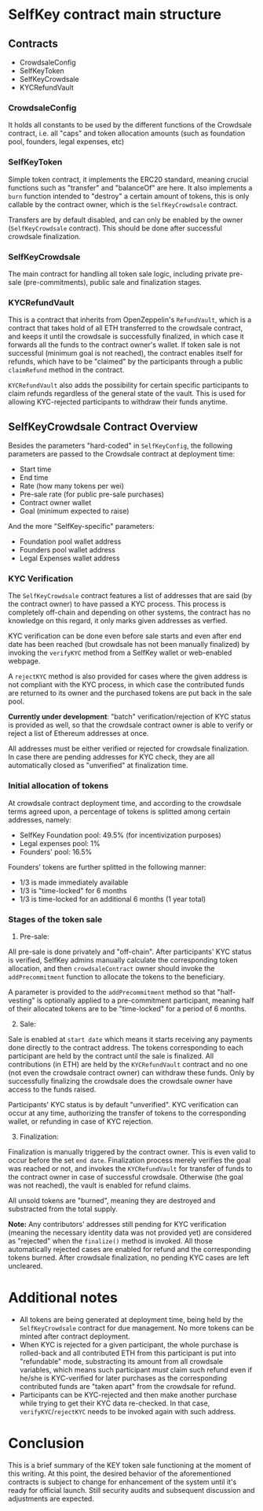 # SelfKey contract main structure

## Contracts

* CrowdsaleConfig
* SelfKeyToken
* SelfKeyCrowdsale
* KYCRefundVault

### CrowdsaleConfig

It holds all constants to be used by the different functions of the Crowdsale contract, i.e. all "caps" and token allocation amounts (such as foundation pool, founders, legal expenses, etc)

### SelfKeyToken

Simple token contract, it implements the ERC20 standard, meaning crucial functions such as "transfer" and "balanceOf" are here. It also implements a `burn` function intended to "destroy" a certain amount of tokens, this is only callable by the contract owner, which is the `SelfKeyCrowdsale` contract.

Transfers are by default disabled, and can only be enabled by the owner (`SelfKeyCrowdsale` contract). This should be done after successful crowdsale finalization.

### SelfKeyCrowdsale

The main contract for handling all token sale logic, including private pre-sale (pre-commitments), public sale and finalization stages.

### KYCRefundVault

This is a contract that inherits from OpenZeppelin's `RefundVault`, which is a contract that takes hold of all ETH transferred to the crowdsale contract, and keeps it until the crowdsale is successfully finalized, in which case it forwards all the funds to the contract owner's wallet. If token sale is not successful (minimum goal is not reached), the contract enables itself for refunds, which have to be "claimed" by the participants through a public `claimRefund` method in the contract.

`KYCRefundVault` also adds the possibility for certain specific participants to claim refunds regardless of the general state of the vault. This is used for allowing KYC-rejected participants to withdraw their funds anytime.


## SelfKeyCrowdsale Contract Overview

Besides the parameters "hard-coded" in `SelfKeyConfig`, the following parameters are passed to the Crowdsale contract at deployment time:

* Start time
* End time
* Rate (how many tokens per wei)
* Pre-sale rate (for public pre-sale purchases)
* Contract owner wallet
* Goal (minimum expected to raise)

And the more "SelfKey-specific" parameters:

* Foundation pool wallet address
* Founders pool wallet address
* Legal Expenses wallet address

### KYC Verification

The `SelfKeyCrowdsale` contract features a list of addresses that are said (by the contract owner) to have passed a KYC process. This process is completely off-chain and depending on other systems, the contract has no knowledge on this regard, it only marks given addresses as verfied.

KYC verification can be done even before sale starts and even after end date has been reached (but crowdsale has not been manually finalized) by invoking the `verifyKYC` method from a SelfKey wallet or web-enabled webpage.

A `rejectKYC` method is also provided for cases where the given address is not compliant with the KYC process, in which case the contributed funds are returned to its owner and the purchased tokens are put back in the sale pool.

**Currently under development**: "batch" verification/rejection of KYC status is provided as well, so that the crowdsale contract owner is able to verify or reject a list of Ethereum addresses at once.

All addresses must be either verified or rejected for crowdsale finalization. In case there are pending addresses
for KYC check, they are all automatically closed as "unverified" at finalization time.


### Initial allocation of tokens

At crowdsale contract deployment time, and according to the crowdsale terms agreed upon, a percentage of tokens is splitted among certain addresses, namely:

* SelfKey Foundation pool: 49.5% (for incentivization purposes)
* Legal expenses pool: 1%
* Founders' pool: 16.5%

Founders' tokens are further splitted in the following manner:

* 1/3 is made immediately available
* 1/3 is "time-locked" for 6 months
* 1/3 is time-locked for an additional 6 months (1 year total)

### Stages of the token sale

1. Pre-sale:

All pre-sale is done privately and "off-chain". After participants' KYC status is verified, SelfKey admins manually calculate the corresponding token allocation, and then `crowdsaleContract` owner should invoke the `addPrecommitment` function to allocate the tokens to the beneficiary.

A parameter is provided to the `addPrecommitment` method so that "half-vesting" is optionally applied to a pre-commitment participant, meaning half of their allocated tokens are to be "time-locked" for a period of 6 months.

2. Sale:

Sale is enabled at `start date` which means it starts receiving any payments done directly to the contract address. The tokens corresponding to each participant are held by the contract until the sale is finalized. All contributions (in ETH) are held by the `KYCRefundVault` contract and no one (not even the crowdsale contract owner) can withdraw these funds. Only by successfully finalizing the crowdsale does the crowdsale owner have access to the funds raised.

Participants' KYC status is by default "unverified". KYC verification can occur at any time, authorizing the transfer of tokens to the corresponding wallet, or refunding in case of KYC rejection.

3. Finalization:

Finalization is manually triggered by the contract owner. This is even valid to occur before the set `end date`. Finalization process merely verifies the goal was reached or not, and invokes the `KYCRefundVault` for transfer of funds to the contract owner in case of successful crowdsale. Otherwise (the goal was not reached), the vault is enabled for refund claims.

All unsold tokens are "burned", meaning they are destroyed and substracted from the total supply.

**Note:** Any contributors' addresses still pending for KYC verification (meaning the necessary identity data was not provided yet) are considered as "rejected" when the `finalize()` method is invoked. All those automatically rejected cases are enabled for refund and the corresponding tokens burned. After crowdsale finalization, no pending KYC cases are left uncleared.

# Additional notes

* All tokens are being generated at deployment time, being held by the `SelfKeyCrowdsale` contract for due management. No more tokens can be minted after contract deployment.
* When KYC is rejected for a given participant, the whole purchase is rolled-back and all contributed ETH from this participant is put into "refundable" mode, substracting its amount from all crowdsale variables, which means such participant _must_ claim such refund even if he/she is KYC-verified for later purchases as the corresponding contributed funds are "taken apart" from the crowdsale for refund.
* Participants can be KYC-rejected and then make another purchase while trying to get their KYC data re-checked. In that case, `verifyKYC`/`rejectKYC` needs to be invoked again with such address.

# Conclusion

This is a brief summary of the KEY token sale functioning at the moment of this writing. At this point, the desired behavior of the aforementioned contracts is subject to change for enhancement of the system until it's ready for official launch. Still security audits and subsequent discussion and adjustments are expected.

